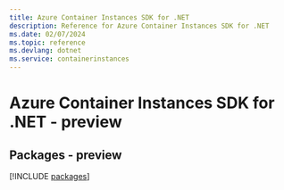 ```yaml
---
title: Azure Container Instances SDK for .NET
description: Reference for Azure Container Instances SDK for .NET
ms.date: 02/07/2024
ms.topic: reference
ms.devlang: dotnet
ms.service: containerinstances
---
```

# Azure Container Instances SDK for .NET - preview
## Packages - preview
[!INCLUDE [packages](container-instances-index.md)]